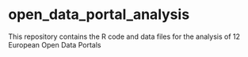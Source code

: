 # open_data_portal_analysis
This repository contains the R code and data files for the analysis of 12 European Open Data Portals
